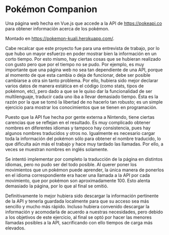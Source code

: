 # Pokémon Companion

Una página web hecha en Vue.js que accede a la API de https://pokeapi.co para obtener información acerca de los pokémon.

Montado en https://pokemon-kuali.herokuapp.com/.

Cabe recalcar que este proyecto fue para una entrevista de trabajo, por lo que hubo un mayor esfuerzo en poder mostrar bien la información en un corto tiempo. Por esto mismo, hay ciertas cosas que se hubieran realizado con gusto pero que por el tiempo no se pudo. Por ejemplo, es muy importante que una página web no sea tan dependiente de una API, porque al momento de que esta cambia o deja de funcionar, debe ser posible cambiarse a otra sin tanto problema. Por ello, hubiera sido mejor declarar varios datos de manera estática en el código (como stats, tipos de pokémon, etc), pero dado a que se le quiso dar la funcionalidad de ser multilenguaje, traducir cada uno iba a llevar demasiado tiempo. Ésta es la razón por la que se tomó la libertad de no hacerlo tan robusto; es un simple ejercicio para mostrar los conocimientos que se tienen en programación.

Puesto que la API fue hecha por gente externa a Nintendo, tiene ciertas carencias que se reflejan en el resultado. Es muy complicado obtener nombres en diferentes idiomas y tampoco hay consistencia, pues hay algunos nombres traducidos y otros no. Igualmente es necesario cargar toda la información del pokémon sólo para obtener el nombre traducido, lo que dificulta aún más el trabajo y hace muy tardado las llamadas. Por ello, a veces se muestran nombres en inglés solamente.

Se intentó implementar por completo la traducción de la página en distintos idiomas, pero no pudo ser del todo posible. Al querer poner los movimientos que un pokémon puede aprender, la única manera de ponerlos en el idioma correspondiente era hacer una llamada a la API por cada movimiento, que por pokémon son aproximadamente 100. Esto alenta demasiado la página, por lo que al final se omitió.

Definitivamente lo mejor hubiera sido descargar la información pertinente de la API y tenerla guardada localmente para que su acceso sea más sencillo y mucho más rápido. Incluso hubiera convenido descargar la información y acomodarla de acuerdo a nuestras necesidades, pero debido a los objetivos de este ejercicio, al final se optó por hacer las menores llamadas posibles a la API, sacrificando con ello tiempos de carga más elevados.
